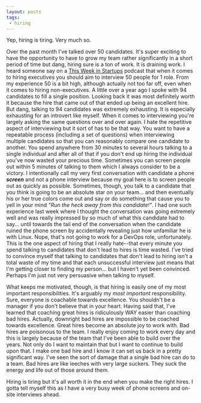 ```yaml
---
layout: posts
tags:
 - hiring
---
```


Yep, hiring is tiring.  Very much so.

Over the past month I've talked over 50 candidates.  It's super exciting to have the opportunity to have to grow my team rather significantly in a short period of time but dang, hiring sure is a ton of work.  It is draining work.  I heard someone say on a [This Week in Startups](http://thisweekinstartups.com/) podcast that when it comes to hiring executives you should aim to interview 50 people for 1 role.  From my experience 50 is a bit high, although actually not too far off, even when it comes to hiring non-executives.  A little over a year ago I spoke with 94 candidates to fill a single position.  Looking back it was most definitely worth it because the hire that came out of that ended up being an excellent hire.  But dang, talking to 94 candidates was extremely exhausting.  It is especially exhausting for an introvert like myself.  When it comes to interviewing you're largely asking the same questions over and over again.  I hate the repetitive aspect of interviewing but it sort of has to be that way.  You want to have a repeatable process (including a set of questions) when interviewing multiple candidates so that you can reasonably compare one candidate to another.  You spend anywhere from 30 minutes to several hours talking to a single individual and after all of that if you don't end up hiring the individual you've now wasted your precious time.  Sometimes you can screen people out within 5 minutes of talking to them which I always consider to be a victory.  I intentionally call my very first conversation with candidate a phone ***screen*** and not a phone interview because my goal here is to screen people out as quickly as possible.  Sometimes, though, you talk to a candidate that you think is going to be an absolute star on your team... and then eventually his or her true colors come out and say or do something that cause you to yell in your mind *"Run the heck away from this candidate!"*.  I had one such experience last week where I thought the conversation was going extremely well and was really impressed by so much of what this candidate had to say... until towards the tail end of the conversation when the candidate ruined the phone screen by accidentally revealing just how unfamiliar he is with Linux.  Nope, that's not going to work for a DevOps role, unfortunately.  This is the one aspect of hiring that I really hate--that every minute you spend talking to candidates that don't lead to hires is time wasted.  I've tried to convince myself that talking to candidates that don't lead to hiring isn't a total waste of my time and that each unsuccessful interview just means that I'm getting closer to finding my person... but I haven't yet been convinced.  Perhaps I'm just not very persuasive when talking to myself.

What keeps me motivated, though, is that hiring is easily one of my most important responsibilities.  It's arguably my *most important* responsibility.  Sure, everyone is coachable towards excellence.  You shouldn't be a manager if you don't believe that in your heart.  Having said that, I've learned that coaching great hires is ridiculously WAY easier than coaching bad hires.  Actually, downright bad hires are impossible to be coached towards excellence.  Great hires become an absolute joy to work with.  Bad hires are poisonous to the team.  I really enjoy coming to work every day and this is largely because of the team that I've been able to build over the years.  Not only do I want to maintain that but I want to continue to build upon that.  I make one bad hire and I know it can set us back in a pretty significant way.  I've seen the sort of damage that a single bad hire can do to a team.  Bad hires are like leeches with very large suckers.  They suck the energy and life out of those around them.

Hiring is tiring but it's all worth it in the end when you make the right hires.  I gotta tell myself this as I have a very busy week of phone screens and on-site interviews ahead.
